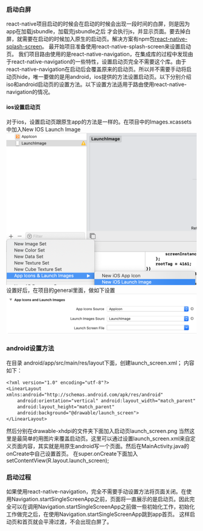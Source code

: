 ### 启动白屏
   react-native项目启动的时候会在启动的时候会出现一段时间的白屏，则是因为app在加载jsbundle，加载完jsbundle之后
才会执行js，并显示页面。要去掉白屏，就需要在启动的时候加入原生的启动页。解决方案有npm包[react-native-splash-screen](https://github.com/crazycodeboy/react-native-splash-screen)。
    最开始项目准备使用react-native-splash-screen来设置启动页。
我们项目路由使用的是react-native-navigation，在集成库的过程中发现由于react-native-navigation的一些特性，设置启动页完全不需要这个库。由于react-native-navigation在启动后会覆盖原来的启动页。所以并不需要手动将启动页hide，唯一要做的是用android，ios提供的方法设置启动页。以下分别介绍iso和android启动页的设置方法。以下设置方法适用于路由使用react-native-navigation的情况。

#### ios设置启动页
对于ios，设置启动页跟原生app的方法是一样的。在项目中的Images.xcassets中加入New IOS Launch Image
![](https://github.com/seulike/blog/blob/master/img/image.png)
设置好后，在项目的general里面，做如下设置
![](https://github.com/seulike/blog/blob/master/img/setting.png)

### android设置方法
在目录 android/app/src/main/res/layout下面，创建launch_screen.xml；
内容如下：
```
<?xml version="1.0" encoding="utf-8"?>
<LinearLayout xmlns:android="http://schemas.android.com/apk/res/android"
    android:orientation="vertical" android:layout_width="match_parent"
    android:layout_height="match_parent"
    android:background="@drawable/launch_screen">
</LinearLayout>
```
然后分别在drawable-xhdpi的文件夹下面加入启动页launch_screen.png
当然这里是最简单的用图片来覆盖启动页。这里可以通过设置launch_screen.xml来自定义页面内容，其实就是用原生android写一个页面。然后在MainActivity.java的onCreate中自己设置首页。
在super.onCreate下面加入setContentView(R.layout.launch_screen);

### 启动过程
如果使用react-native-navigation，完全不需要手动设置方法将页面关闭。在使用Navigation.startSingleScreenApp之前，页面将一直展示的是启动页。因此完全可以在调用Navigation.startSingleScreenApp之前做一些初始化工作，初始化工作做完之后，在使用Navigation.startSingleScreenApp跳到app首页。
这样启动页和首页就会平滑过渡，不会出现白屏了。
